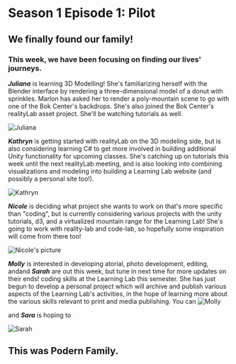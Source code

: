 # Season 1 Episode 1: Pilot

## We finally found our family!

### This week, we have been focusing on finding our lives' journeys.


***Juliana*** is learning 3D Modelling! She's familiarizing herself with the Blender interface by rendering a three-dimensional model of a donut with sprinkles. Marlon has asked her to render a poly-mountain scene to go with one of the Bok Center's backdrops. She's also joined the Bok Center's realityLab asset project. She'll be watching tutorials as well.

![Juliana](https://files.slack.com/files-pri/T0HTW3H0V-FNE1429V0/5d4b7086-2.jpg?pub_secret=cbb7fc5509)

***Kathryn*** is getting started with realityLab on the 3D modeling side, but is also considering learning C# to get more involved in building additional Unity functionality for upcoming classes. She's catching up on tutorials this week until the next realityLab meeting, and is also looking into combining visualizations and modeling into building a Learning Lab website (and possibly a personal site too!).

![Kathryn](https://files.slack.com/files-pri/T0HTW3H0V-FND87ATJ7/5d4b7209.jpg?pub_secret=887808b93f)


***Nicole*** is deciding what project she wants to work on that's more specific than "coding", but is currently considering various projects with the unity tutorials, d3, and a virtualized mountain range for the Learning Lab! She's going to work with reality-lab and code-lab, so hopefully some inspiration will come from there too!

![Nicole's picture](https://files.slack.com/files-pri/T0HTW3H0V-FNSHXDFF1/5d4b7113.jpg?pub_secret=2931059e8f)


***Molly*** is interested in developing atorial, photo development, editing, andand ***Sarah*** are out this week, but tune in next time for more updates on their ends!
 coding skills at the Learning Lab this semester. She has just begun to develop a personal project which will archive and publish various aspects of the Learning Lab's activities, in the hope of learning more about the various skills relevant to print and media publishing.  You can
![Molly](https://files.slack.com/files-pri/T0HTW3H0V-FNE13CGKU/5d4b7244.jpg?pub_secret=ac699b84f3)

and
***Sara*** is hoping to 

![Sarah](https://files.slack.com/files-pri/T0HTW3H0V-FNQN81L69/5d4b6909.jpg?pub_secret=f826907d7d)



## This was Podern Family.




<!--stackedit_data:
eyJoaXN0b3J5IjpbNTEzNTA2MzcwLDIwNzEzNzkzMzYsLTEzOT
A4NzYzODIsMTM1NzA0ODI5OSw4MjExMzA1ODAsMTgwMDA5Mzg2
NCwtMTUzNzA1ODMyNSwtMTcyMjg2MTMwNSw4NzI5ODc0NzYsLT
kzMzE0ODE1MSwtNTgwNTc4MTIwLC01NzU1MjAzMSwtMTY1NTA0
MTcxMyw4NDA4Nzc1NDcsLTE3ODgxOTE2MDcsLTU1NzkxNjg1MC
wxNzQ1Nzc3OTg1LDQzNTg1MTE5OCwxNTY5NjEzLC0yMTIyNjE1
MzQ1XX0=
-->